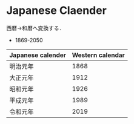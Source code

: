 # Japanese Claender

西暦->和暦へ変換する．
- 1869-2050

| Japanese calender | Western calendar |
| ----------------- | ---------------- |
| 明治元年          | 1868             |
| 大正元年          | 1912             |
| 昭和元年          | 1926             |
| 平成元年          | 1989             |
| 令和元年          | 2019             |